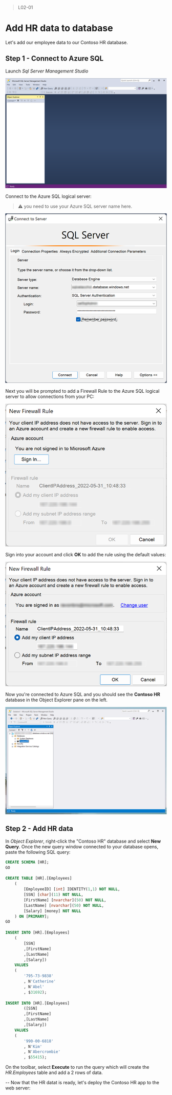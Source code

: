﻿> L02-01
# Add HR data to database

Let's add our employee data to our Contoso HR database.

## Step 1 - Connect to Azure SQL
Launch *Sql Server Management Studio*

![Screenshot of SQL Server Management Studio](../Images/L01-SSMS.png)

Connect to the Azure SQL logical server:

> ⚠️ you need to use your Azure SQL server name here.

![L01 S S M S Connect](../Images/L01-SSMS-Connect.png)

Next you will be prompted to add a Firewall Rule to the Azure SQL logical server to allow connections from your PC:

![L01 S S M S Firewall](../Images/L01-SSMS-Firewall.png)

Sign into your account and click **OK** to add the rule using the default values:

![L01 S S M S Firewall2](../Images/L01-SSMS-Firewall2.png)

Now you're connected to Azure SQL and you should see the **Contoso HR** database in the Object Explorer pane on the left.

![SSMS Connected Screenshot](../Images/L01-SSMS-Connected.png)

## Step 2 - Add HR data

In _Object Explorer_, right-click the "Contoso HR" database and select **New Query**.
Once the new query window connected to your database opens, paste the following SQL query:

```sql
CREATE SCHEMA [HR];
GO

CREATE TABLE [HR].[Employees]
    (
        [EmployeeID] [int] IDENTITY(1,1) NOT NULL,
        [SSN] [char](11) NOT NULL,
        [FirstName] [nvarchar](50) NOT NULL,
        [LastName] [nvarchar](50) NOT NULL,
        [Salary] [money] NOT NULL
    ) ON [PRIMARY];
GO

INSERT INTO [HR].[Employees]
    (
        [SSN]
        ,[FirstName]
        ,[LastName]
        ,[Salary])
    VALUES
    (
        '795-73-9838'
        , N'Catherine'
        , N'Abel'
        , $31692);

INSERT INTO [HR].[Employees]
        ([SSN]
        ,[FirstName]
        ,[LastName]
        ,[Salary])
    VALUES
    (
        '990-00-6818'
        , N'Kim'
        , N'Abercrombie'
        , $55415);
```

On the toolbar, select **Execute** to run the query which will create the *HR.Employees* table and add a 2 rows of data.

--
Now that the HR datat is ready, let's deploy the Contoso HR app to the web server: 